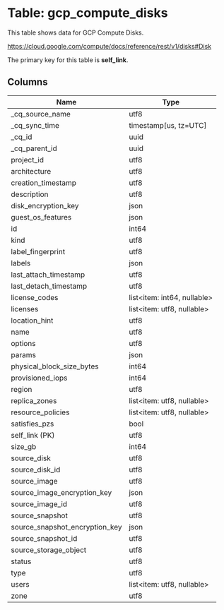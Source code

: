 # Table: gcp_compute_disks

This table shows data for GCP Compute Disks.

https://cloud.google.com/compute/docs/reference/rest/v1/disks#Disk

The primary key for this table is **self_link**.

## Columns

| Name          | Type          |
| ------------- | ------------- |
|_cq_source_name|utf8|
|_cq_sync_time|timestamp[us, tz=UTC]|
|_cq_id|uuid|
|_cq_parent_id|uuid|
|project_id|utf8|
|architecture|utf8|
|creation_timestamp|utf8|
|description|utf8|
|disk_encryption_key|json|
|guest_os_features|json|
|id|int64|
|kind|utf8|
|label_fingerprint|utf8|
|labels|json|
|last_attach_timestamp|utf8|
|last_detach_timestamp|utf8|
|license_codes|list<item: int64, nullable>|
|licenses|list<item: utf8, nullable>|
|location_hint|utf8|
|name|utf8|
|options|utf8|
|params|json|
|physical_block_size_bytes|int64|
|provisioned_iops|int64|
|region|utf8|
|replica_zones|list<item: utf8, nullable>|
|resource_policies|list<item: utf8, nullable>|
|satisfies_pzs|bool|
|self_link (PK)|utf8|
|size_gb|int64|
|source_disk|utf8|
|source_disk_id|utf8|
|source_image|utf8|
|source_image_encryption_key|json|
|source_image_id|utf8|
|source_snapshot|utf8|
|source_snapshot_encryption_key|json|
|source_snapshot_id|utf8|
|source_storage_object|utf8|
|status|utf8|
|type|utf8|
|users|list<item: utf8, nullable>|
|zone|utf8|